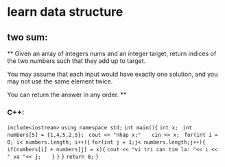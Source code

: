 # learn data structure

## two sum:

\*\* Given an array of integers nums and an integer target, return indices of the two numbers such that they add up to target.

You may assume that each input would have exactly one solution, and you may not use the same element twice.

You can return the answer in any order. \*\*

### C++:

`include<iostream>`
`using namespace std;`
`int main(){`
`int x; `
`int numbers[5] = {1,4,5,2,5}; `
`cout << "nhap x;"  `
` cin >> x;`
` for(int i = 0; i< numbers.length; i++){`
`for(int j = 1;j< numbers.length;j++){`
`if(numbers[i] + numbers[j] = x){`
` cout << "vi tri can tim la: "<< i << " va "<< j;   `
` }`
`}`
`}`
`return 0;`
`}`
